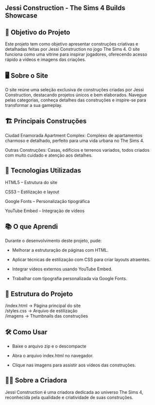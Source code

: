 ## Jessi Construction - The Sims 4 Builds Showcase

## 🎯 Objetivo do Projeto

Este projeto tem como objetivo apresentar construções criativas e detalhadas feitas por Jessi Construction no jogo The Sims 4. O site funciona como uma vitrine para inspirar jogadores, oferecendo acesso rápido a vídeos e imagens das criações.

## 🖥️ Sobre o Site

O site reúne uma seleção exclusiva de construções criadas por Jessi Construction, destacando projetos únicos e bem elaborados.
Navegue pelas categorias, conheça detalhes das construções e inspire-se para transformar a sua gameplay.

## 🏗️ Principais Construções

Ciudad Enamorada Apartment Complex: Complexo de apartamentos charmoso e detalhado, perfeito para uma vida urbana no The Sims 4.

Outras Construções: Casas, edifícios e terrenos variados, todos criados com muito cuidado e atenção aos detalhes.

## 🚀 Tecnologias Utilizadas

HTML5 – Estrutura do site

CSS3 – Estilização e layout

Google Fonts – Personalização tipográfica

YouTube Embed – Integração de vídeos

## 📚 O que Aprendi

Durante o desenvolvimento deste projeto, pude:

- Melhorar a estruturação de páginas com HTML.

- Aplicar técnicas de estilização com CSS para criar layouts atraentes.

- Integrar vídeos externos usando YouTube Embed.

- Trabalhar com tipografia personalizada via Google Fonts.

## 📂 Estrutura do Projeto
/index.html   → Página principal do site  
/styles.css   → Arquivo de estilização  
/imagens      → Thumbnails das construções

## 🛠️ Como Usar

- Baixe o arquivo zip e o descompacte

- Abra o arquivo index.html no navegador.

- Clique nas imagens para assistir aos vídeos das construções.

## 👩‍💻 Sobre a Criadora

Jessi Construction é uma criadora dedicada ao universo The Sims 4, reconhecida pela qualidade e criatividade de suas construções.
